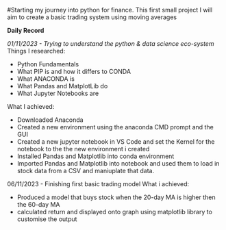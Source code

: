 #Starting my journey into python for finance. This first small project I will aim to create a basic trading system using moving averages

**Daily Record**

*01/11/2023 - Trying to understand the python & data science eco-system*
Things I researched:
- Python Fundamentals
- What PIP is and how it differs to CONDA
- What ANACONDA is
- What Pandas and MatplotLib do
- What Jupyter Notebooks are

What I achieved:
- Downloaded Anaconda
- Created a new environment using the anaconda CMD prompt and the GUI
- Created a new jupyter notebook in VS Code and set the Kernel for the notebook to the the new environment i created
- Installed Pandas and Matplotlib into conda environment
- Imported Pandas and Matplotlib into notebook and used them to load in stock data from a CSV and maniuplate that data.

06/11/2023 - Finishing first basic trading model
What i achieved:
- Produced a model that buys stock when the 20-day MA is higher then the 60-day MA
- calculated return and displayed onto graph using matplotlib library to customise the output
